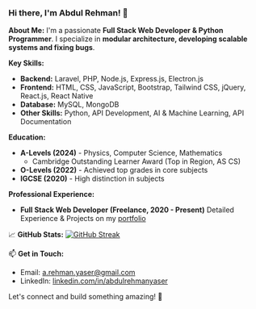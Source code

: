 ### Hi there, I'm Abdul Rehman! 👋

**About Me:**
I'm a passionate **Full Stack Web Developer & Python Programmer**. I specialize in **modular architecture, developing scalable systems and fixing bugs**.

**Key Skills:**
- **Backend:** Laravel, PHP, Node.js, Express.js, Electron.js
- **Frontend:** HTML, CSS, JavaScript, Bootstrap, Tailwind CSS, jQuery, React.js, React Native
- **Database:** MySQL, MongoDB
- **Other Skills:** Python, API Development, AI & Machine Learning, API Documentation

**Education:**
- **A-Levels (2024)** - Physics, Computer Science, Mathematics
  - Cambridge Outstanding Learner Award (Top in Region, AS CS)
- **O-Levels (2022)** - Achieved top grades in core subjects
- **IGCSE (2020)** - High distinction in subjects

**Professional Experience:**
- **Full Stack Web Developer (Freelance, 2020 - Present)**
Detailed Experience & Projects on my [portfolio](ary.fastnet.net.sa)
  
📈 **GitHub Stats:**
[![GitHub Streak](https://streak-stats.demolab.com?user=abdulrysrr&theme=dark&mode=weekly&hide_total_contributions=true&hide_current_streak=true)](https://git.io/streak-stats)


📫 **Get in Touch:**
- Email: [a.rehman.yaser@gmail.com](mailto:a.rehman.yaser@gmail.com)
- LinkedIn: [linkedin.com/in/abdulrehmanyaser](https://www.linkedin.com/in/abdulrehmanyaser)

Let's connect and build something amazing! 🚀
